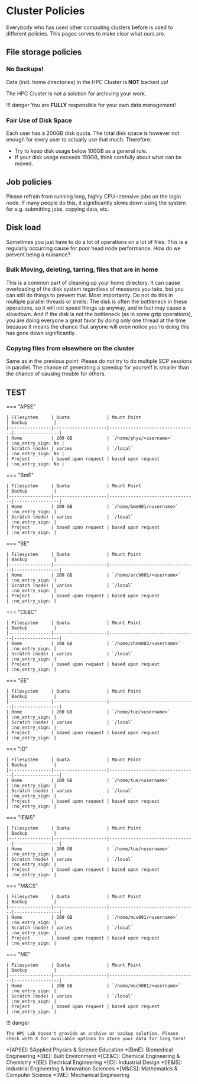 # Cluster Policies

Everybody who has used other computing clusters before is used to
different policies. This pages serves to make clear what ours are.

## File storage policies

### No Backups!

Data (incl. home directories) in the HPC Cluster is **NOT** backed up!

The HPC Cluster is not a solution for archiving your work.

!!! danger
You are **FULLY** responsible for your own data management!

### Fair Use of Disk Space

Each user has a 200GB disk quota. The total disk space is however not
enough for every user to actually use that much. Therefore:

- Try to keep disk usage below 100GB as a general rule.
- If your disk usage exceeds 150GB, think carefully about what can be
  moved.

## Job policies

Please refrain from running long, highly CPU-intensive jobs on the login
node. If many people do this, it significantly slows down using the
system for e.g. submitting jobs, copying data, etc.

## Disk load

Sometimes you just have to do a lot of operations on a lot of files.
This is a regularly occurring cause for poor head node performance. How
do we prevent being a nuisance?

### Bulk Moving, deleting, tarring, files that are in home

This is a common part of cleaning up your home directory. It can cause
overloading of the disk system regardless of measures you take, but you
can still do things to prevent that. Most importantly: Do not do this in
multiple parallel threads or shells: The disk is often the bottleneck in
these operations, so it will not speed things up anyway, and in fact may
cause a slowdown. And if the disk is not the bottleneck (as in some gzip
operations), you are doing everyone a great favor by doing only one
thread at the time because it means the chance that anyone will even
notice you're doing this has gone down significantly.

### Copying files from elsewhere on the cluster

Same as in the previous point: Please do not try to do multiple SCP
sessions in parallel. The chance of generating a speedup for yourself is
smaller than the chance of causing trouble for others.

## TEST

=== "APSE"

    | Filesystem     | Quota              | Mount Point                     | Backup          |
    |----------------|--------------------|---------------------------------|-----------------|
    | Home           | 200 GB             | `/home/phys/<username>`         | :no_entry_sign: No |
    | Scratch (node) | varies             | `/local`                        | :no_entry_sign: No |
    | Project        | based upon request | based upon request              | :no_entry_sign: No |

=== "BmE"

    | Filesystem     | Quota              | Mount Point                     | Backup          |
    |----------------|--------------------|---------------------------------|-----------------|
    | Home           | 200 GB             | `/home/bme001/<username>`       | :no_entry_sign: |
    | Scratch (node) | varies             | `/local`                        | :no_entry_sign: |
    | Project        | based upon request | based upon request              | :no_entry_sign: |

=== "BE"

    | Filesystem     | Quota              | Mount Point                     | Backup          |
    |----------------|--------------------|---------------------------------|-----------------|
    | Home           | 200 GB             | `/home/arch001/<username>`      | :no_entry_sign: |
    | Scratch (node) | varies             | `/local`                        | :no_entry_sign: |
    | Project        | based upon request | based upon request              | :no_entry_sign: |

=== "CE&C"

    | Filesystem     | Quota              | Mount Point                     | Backup          |
    |----------------|--------------------|---------------------------------|-----------------|
    | Home           | 200 GB             | `/home/chem002/<username>`      | :no_entry_sign: |
    | Scratch (node) | varies             | `/local`                        | :no_entry_sign: |
    | Project        | based upon request | based upon request              | :no_entry_sign: |

=== "EE"

    | Filesystem     | Quota              | Mount Point                     | Backup          |
    |----------------|--------------------|---------------------------------|-----------------|
    | Home           | 200 GB             | `/home/tue/<username>`          | :no_entry_sign: |
    | Scratch (node) | varies             | `/local`                        | :no_entry_sign: |
    | Project        | based upon request | based upon request              | :no_entry_sign: |

=== "ID"

    | Filesystem     | Quota              | Mount Point                     | Backup          |
    |----------------|--------------------|---------------------------------|-----------------|
    | Home           | 200 GB             | `/home/tue/<username>`          | :no_entry_sign: |
    | Scratch (node) | varies             | `/local`                        | :no_entry_sign: |
    | Project        | based upon request | based upon request              | :no_entry_sign: |

=== "IE&IS"

    | Filesystem     | Quota              | Mount Point                     | Backup          |
    |----------------|--------------------|---------------------------------|-----------------|
    | Home           | 200 GB             | `/home/tue/<username>`          | :no_entry_sign: |
    | Scratch (node) | varies             | `/local`                        | :no_entry_sign: |
    | Project        | based upon request | based upon request              | :no_entry_sign: |

=== "M&CS"

    | Filesystem     | Quota              | Mount Point                     | Backup          |
    |----------------|--------------------|---------------------------------|-----------------|
    | Home           | 200 GB             | `/home/mcs001/<username>`       | :no_entry_sign: |
    | Scratch (node) | varies             | `/local`                        | :no_entry_sign: |
    | Project        | based upon request | based upon request              | :no_entry_sign: |

=== "ME"

    | Filesystem     | Quota              | Mount Point                     | Backup          |
    |----------------|--------------------|---------------------------------|-----------------|
    | Home           | 200 GB             | `/home/mech001/<username>`      | :no_entry_sign: |
    | Scratch (node) | varies             | `/local`                        | :no_entry_sign: |
    | Project        | based upon request | based upon request              | :no_entry_sign: |

!!! danger

    The HPC Lab doesn't provide an archive or backup solution. Please check with X for available options to store your data for long term!

*[APSE]: SApplied Physics & Science Education
*[BmE]: Biomedical Engineering
*[BE]: Built Environment
*[CE&C]: Chemical Engineering & Chemistry
*[EE]: Electrical Engineering
*[ID]: Industrial Design
*[IE&IS]: Industrial Engineering & Innovation Sciences
*[M&CS]: Mathematics & Computer Science
*[ME]: Mechanical Engineering